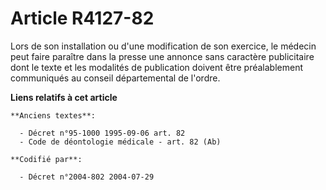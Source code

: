 # Article R4127-82

Lors de son installation ou d'une modification de son exercice, le médecin peut faire paraître dans la presse une annonce
sans caractère publicitaire dont le texte et les modalités de publication doivent être préalablement communiqués au conseil
départemental de l'ordre.

**Liens relatifs à cet article**

	**Anciens textes**:

	  - Décret n°95-1000 1995-09-06 art. 82
	  - Code de déontologie médicale - art. 82 (Ab)

	**Codifié par**:

	  - Décret n°2004-802 2004-07-29
